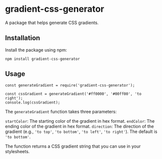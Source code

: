 # gradient-css-generator

A package that helps generate CSS gradients.

## Installation

Install the package using npm:

```
npm install gradient-css-generator
```

## Usage

```
const generateGradient = require('gradient-css-generator');

const cssGradient = generateGradient('#ff0000', '#00ff00', 'to right');
console.log(cssGradient);
```

The `generateGradient` function takes three parameters:

`startColor`: The starting color of the gradient in hex format.
`endColor`: The ending color of the gradient in hex format.
`direction`: The direction of the gradient (e.g., `'to top'`, `'to bottom'`, `'to left'`, `'to right'`). The default is `'to bottom'`.

The function returns a CSS gradient string that you can use in your stylesheets.